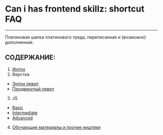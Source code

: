 # Can i has frontend skillz: shortcut FAQ

---

Платиновая шапка платинового треда, переписанная и (возможно) дополненная.

## СОДЕРЖАНИЕ:
1. [Интро](https://github.com/acilsd/wrk-fet/tree/master/PLATINA)
2. Верстка
  * [Энтри левел](https://github.com/acilsd/wrk-fet/tree/master/markup-1)
  * [Продвинутый левел](https://github.com/acilsd/wrk-fet/tree/master/markup-2)

3. JS
  * [Basic](https://github.com/acilsd/wrk-fet/tree/master/js-1)
  * [Intermediate](https://github.com/acilsd/wrk-fet/tree/master/js-2)
  * [Advanced](https://github.com/acilsd/wrk-fet/tree/master/js-3)

4. [Обучающие материалы и прочие ништяки](https://github.com/acilsd/wrk-fet/tree/master/nishtyaki)
